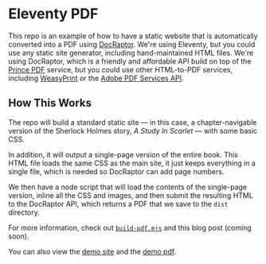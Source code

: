 # Eleventy PDF

This repo is an example of how to have a static website that is automatically converted into a PDF using [DocRaptor](https://docraptor.com/). We're using Eleventy, but you could use any static site generator, including hand-maintained HTML files. We're using DocRaptor, which is a friendly and affordable API build on top of the [Prince PDF](https://www.princexml.com/) service, but you could use other HTML-to-PDF services, including [WeasyPrint](https://weasyprint.org/) or the [Adobe PDF Services API](https://developer.adobe.com/document-services/apis/pdf-services/).

## How This Works

The repo will build a standard static site — in this case, a chapter-navigable version of the Sherlock Holmes story, _A Study In Scarlet_ — with some basic CSS.

In addition, it will output a single-page version of the entire book. This HTML file loads the same CSS as the main site, it just keeps everything in a single file, which is needed so DocRaptor can add page numbers.

We then have a node script that will load the contents of the single-page version, inline all the CSS and images, and then submit the resulting HTML to the DocRaptor API, which returns a PDF that we save to the `dist` directory.

For more information, check out [`build-pdf.mjs`](build-pdf.mjs) and this blog post (coming soon).

You can also view the [demo site](https://eleventy-pdf.netlify.app/) and the [demo pdf](https://eleventy-pdf.netlify.app/pdf/a-study-in-scarlet.pdf).
